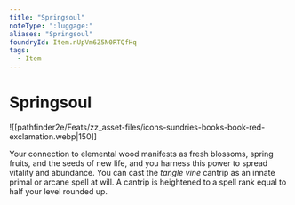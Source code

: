 ```yaml
---
title: "Springsoul"
noteType: ":luggage:"
aliases: "Springsoul"
foundryId: Item.nUpVm6Z5N0RTQfHq
tags:
  - Item
---
```


# Springsoul
![[pathfinder2e/Feats/zz_asset-files/icons-sundries-books-book-red-exclamation.webp|150]]

Your connection to elemental wood manifests as fresh blossoms, spring fruits, and the seeds of new life, and you harness this power to spread vitality and abundance. You can cast the _tangle vine_ cantrip as an innate primal or arcane spell at will. A cantrip is heightened to a spell rank equal to half your level rounded up.
